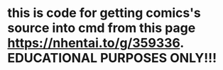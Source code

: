 # this is code for getting comics's source into cmd from this page https://nhentai.to/g/359336. EDUCATIONAL PURPOSES ONLY!!!
